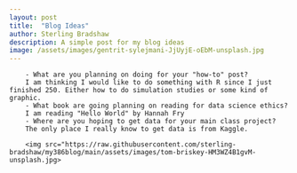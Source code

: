 ```yaml
---
layout: post
title:  "Blog Ideas"
author: Sterling Bradshaw
description: A simple post for my blog ideas
image: /assets/images/gentrit-sylejmani-JjUyjE-oEbM-unsplash.jpg
---
```


        - What are you planning on doing for your "how-to" post? 
        I am thinking I would like to do something with R since I just finished 250. Either how to do simulation studies or some kind of graphic.
        - What book are going planning on reading for data science ethics?  
        I am reading "Hello World" by Hannah Fry
        - Where are you hoping to get data for your main class project?  
        The only place I really know to get data is from Kaggle.

        <img src="https://raw.githubusercontent.com/sterling-bradshaw/my386blog/main/assets/images/tom-briskey-HM3WZ4B1gvM-unsplash.jpg>